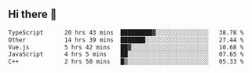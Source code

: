 ## Hi there 👋

<!--START_SECTION:waka-->

```txt
TypeScript      20 hrs 43 mins  █████████▓░░░░░░░░░░░░░░░   38.78 %
Other           14 hrs 39 mins  ███████░░░░░░░░░░░░░░░░░░   27.44 %
Vue.js          5 hrs 42 mins   ██▓░░░░░░░░░░░░░░░░░░░░░░   10.68 %
JavaScript      4 hrs 5 mins    ██░░░░░░░░░░░░░░░░░░░░░░░   07.65 %
C++             2 hrs 50 mins   █▒░░░░░░░░░░░░░░░░░░░░░░░   05.33 %
```

<!--END_SECTION:waka-->
